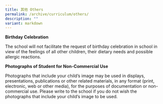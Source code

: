 ```yaml
---
title: 其他 Others
permalink: /archive/curriculum/others/
description: ""
variant: markdown
---
```

**Birthday Celebration**

The school will not facilitate the request of birthday celebration in school in view of the feelings of all other children, their dietary needs and possible allergic reactions.

**Photographs of Student for Non-Commercial Use**

Photographs that include your child’s image may be used in displays, presentations, publications or other related materials, in any format (print, electronic, web or other media), for the purposes of documentation or non-commercial use. Please write to the school if you do not wish the photographs that include your child’s image to be used.